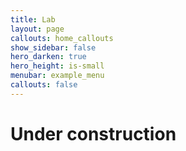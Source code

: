 ```yaml
---
title: Lab
layout: page
callouts: home_callouts
show_sidebar: false
hero_darken: true
hero_height: is-small
menubar: example_menu
callouts: false
---
```


# Under construction
